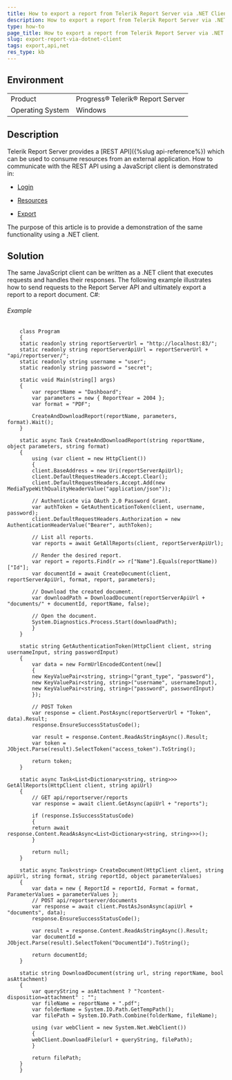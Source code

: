 ```yaml
---
title: How to export a report from Telerik Report Server via .NET Client
description: How to export a report from Telerik Report Server via .NET Client
type: how-to
page_title: How to export a report from Telerik Report Server via .NET Client
slug: export-report-via-dotnet-client
tags: export,api,net
res_type: kb
---
```


## Environment

<table>
 <tr>
  <td>Product</td>
  <td>Progress® Telerik® Report Server</td>
 </tr>
 <tr>
  <td>Operating System</td>
  <td>Windows</td>
 </tr>
</table>


## Description

Telerik Report Server provides a [REST API]({%slug api-reference%}) which can be used to consume resources from an external application. How to communicate with the REST API using a JavaScript client is demonstrated in:

- [Login](https://docs.telerik.com/report-server/implementer-guide/apis/rest-api/examples/javascript/login)

- [Resources](https://docs.telerik.com/report-server/implementer-guide/apis/rest-api/examples/javascript/get-resources)

- [Export](https://docs.telerik.com/report-server/implementer-guide/apis/rest-api/examples/javascript/export)

The purpose of this article is to provide a demonstration of the same functionality using a .NET client.

## Solution

The same JavaScript client can be written as a .NET client that executes requests and handles their responses. The following example illustrates how to send requests to the Report Server API and ultimately export a report to a report document.
C#:

###### Example

	    class Program
	    {
		static readonly string reportServerUrl = "http://localhost:83/";
		static readonly string reportServerApiUrl = reportServerUrl + "api/reportserver/";
		static readonly string username = "user";
		static readonly string password = "secret";

		static void Main(string[] args)
		{
		    var reportName = "Dashboard";
		    var parameters = new { ReportYear = 2004 };
		    var format = "PDF";

		    CreateAndDownloadReport(reportName, parameters, format).Wait();
		}

		static async Task CreateAndDownloadReport(string reportName, object parameters, string format)
		{
		    using (var client = new HttpClient())
		    {
			client.BaseAddress = new Uri(reportServerApiUrl);
			client.DefaultRequestHeaders.Accept.Clear();
			client.DefaultRequestHeaders.Accept.Add(new MediaTypeWithQualityHeaderValue("application/json"));

			// Authenticate via OAuth 2.0 Password Grant.
			var authToken = GetAuthenticationToken(client, username, password);
			client.DefaultRequestHeaders.Authorization = new AuthenticationHeaderValue("Bearer", authToken);

			// List all reports.
			var reports = await GetAllReports(client, reportServerApiUrl);

			// Render the desired report.
			var report = reports.Find(r => r["Name"].Equals(reportName))["Id"];
			var documentId = await CreateDocument(client, reportServerApiUrl, format, report, parameters);

			// Download the created document.
			var downloadPath = DownloadDocument(reportServerApiUrl + "documents/" + documentId, reportName, false);

			// Open the document.
			System.Diagnostics.Process.Start(downloadPath);
		    }
		}

		static string GetAuthenticationToken(HttpClient client, string usernameInput, string passwordInput)
		{
		    var data = new FormUrlEncodedContent(new[]
		    {
			new KeyValuePair<string, string>("grant_type", "password"),
			new KeyValuePair<string, string>("username", usernameInput),
			new KeyValuePair<string, string>("password", passwordInput)
		    });

		    // POST Token
		    var response = client.PostAsync(reportServerUrl + "Token", data).Result;
		    response.EnsureSuccessStatusCode();

		    var result = response.Content.ReadAsStringAsync().Result;
		    var token = JObject.Parse(result).SelectToken("access_token").ToString();

		    return token;
		}

		static async Task<List<Dictionary<string, string>>> GetAllReports(HttpClient client, string apiUrl)
		{
		    // GET api/reportserver/reports
		    var response = await client.GetAsync(apiUrl + "reports");

		    if (response.IsSuccessStatusCode)
		    {
			return await response.Content.ReadAsAsync<List<Dictionary<string, string>>>();
		    }

		    return null;
		}

		static async Task<string> CreateDocument(HttpClient client, string apiUrl, string format, string reportId, object parameterValues)
		{
		    var data = new { ReportId = reportId, Format = format, ParameterValues = parameterValues };
		    // POST api/reportserver/documents
		    var response = await client.PostAsJsonAsync(apiUrl + "documents", data);
		    response.EnsureSuccessStatusCode();

		    var result = response.Content.ReadAsStringAsync().Result;
		    var documentId = JObject.Parse(result).SelectToken("DocumentId").ToString();

		    return documentId;
		}

		static string DownloadDocument(string url, string reportName, bool asAttachment)
		{
		    var queryString = asAttachment ? "?content-disposition=attachment" : "";
		    var fileName = reportName + ".pdf";
		    var folderName = System.IO.Path.GetTempPath();
		    var filePath = System.IO.Path.Combine(folderName, fileName);

		    using (var webClient = new System.Net.WebClient())
		    {
			webClient.DownloadFile(url + queryString, filePath);
		    }

		    return filePath;
		}
	    }
	   
